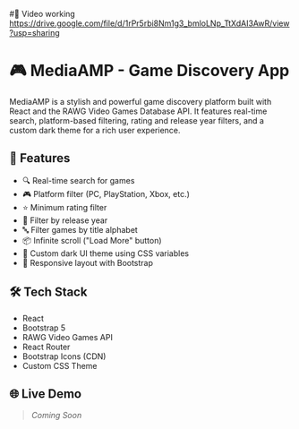 #📸 Video working
https://drive.google.com/file/d/1rPr5rbi8Nm1g3_bmloLNp_TtXdAI3AwR/view?usp=sharing

# 🎮 MediaAMP - Game Discovery App

MediaAMP is a stylish and powerful game discovery platform built with React and the RAWG Video Games Database API. It features real-time search, platform-based filtering, rating and release year filters, and a custom dark theme for a rich user experience.

## 🚀 Features

- 🔍 Real-time search for games
- 🎮 Platform filter (PC, PlayStation, Xbox, etc.)
- ⭐ Minimum rating filter
- 📅 Filter by release year
- 🔤 Filter games by title alphabet
- 📦 Infinite scroll ("Load More" button)
- 🎨 Custom dark UI theme using CSS variables
- 🧭 Responsive layout with Bootstrap

## 🛠️ Tech Stack

- React
- Bootstrap 5
- RAWG Video Games API
- React Router
- Bootstrap Icons (CDN)
- Custom CSS Theme

## 🌐 Live Demo

> _Coming Soon_




